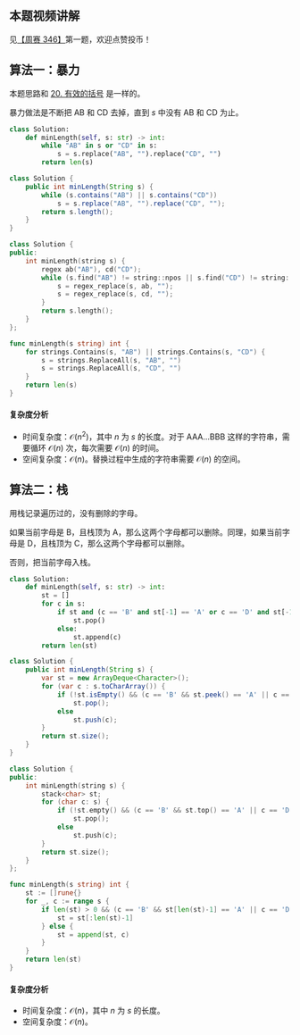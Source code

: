 ## 本题视频讲解

见[【周赛 346】](https://www.bilibili.com/video/BV1Qm4y1t7cx/)第一题，欢迎点赞投币！

## 算法一：暴力

本题思路和 [20. 有效的括号](https://leetcode.cn/problems/valid-parentheses/) 是一样的。

暴力做法是不断把 AB 和 CD 去掉，直到 $s$ 中没有 AB 和 CD 为止。

```py [sol1-Python3]
class Solution:
    def minLength(self, s: str) -> int:
        while "AB" in s or "CD" in s:
            s = s.replace("AB", "").replace("CD", "")
        return len(s)
```

```java [sol1-Java]
class Solution {
    public int minLength(String s) {
        while (s.contains("AB") || s.contains("CD"))
            s = s.replace("AB", "").replace("CD", "");
        return s.length();
    }
}
```

```cpp [sol1-C++]
class Solution {
public:
    int minLength(string s) {
        regex ab("AB"), cd("CD");
        while (s.find("AB") != string::npos || s.find("CD") != string::npos) {
            s = regex_replace(s, ab, "");
            s = regex_replace(s, cd, "");
        }
        return s.length();
    }
};
```

```go [sol1-Go]
func minLength(s string) int {
	for strings.Contains(s, "AB") || strings.Contains(s, "CD") {
		s = strings.ReplaceAll(s, "AB", "")
		s = strings.ReplaceAll(s, "CD", "")
	}
	return len(s)
}
```

#### 复杂度分析

- 时间复杂度：$\mathcal{O}(n^2)$，其中 $n$ 为 $s$ 的长度。对于 AAA...BBB 这样的字符串，需要循环 $\mathcal{O}(n)$ 次，每次需要 $\mathcal{O}(n)$ 的时间。
- 空间复杂度：$\mathcal{O}(n)$。替换过程中生成的字符串需要 $\mathcal{O}(n)$ 的空间。

## 算法二：栈

用栈记录遍历过的，没有删除的字母。

如果当前字母是 B，且栈顶为 A，那么这两个字母都可以删除。同理，如果当前字母是 D，且栈顶为 C，那么这两个字母都可以删除。

否则，把当前字母入栈。

```py [sol-Python3]
class Solution:
    def minLength(self, s: str) -> int:
        st = []
        for c in s:
            if st and (c == 'B' and st[-1] == 'A' or c == 'D' and st[-1] == 'C'):
                st.pop()
            else:
                st.append(c)
        return len(st)
```

```java [sol-Java]
class Solution {
    public int minLength(String s) {
        var st = new ArrayDeque<Character>();
        for (var c : s.toCharArray()) {
            if (!st.isEmpty() && (c == 'B' && st.peek() == 'A' || c == 'D' && st.peek() == 'C'))
                st.pop();
            else
                st.push(c);
        }
        return st.size();
    }
}
```

```cpp [sol-C++]
class Solution {
public:
    int minLength(string s) {
        stack<char> st;
        for (char c: s) {
            if (!st.empty() && (c == 'B' && st.top() == 'A' || c == 'D' && st.top() == 'C'))
                st.pop();
            else
                st.push(c);
        }
        return st.size();
    }
};
```

```go [sol-Go]
func minLength(s string) int {
	st := []rune{}
	for _, c := range s {
		if len(st) > 0 && (c == 'B' && st[len(st)-1] == 'A' || c == 'D' && st[len(st)-1] == 'C') {
			st = st[:len(st)-1]
		} else {
			st = append(st, c)
		}
	}
	return len(st)
}
```

#### 复杂度分析

- 时间复杂度：$\mathcal{O}(n)$，其中 $n$ 为 $s$ 的长度。
- 空间复杂度：$\mathcal{O}(n)$。

